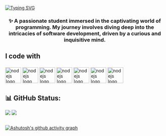 

<a href="https://git.io/typing-svg"><img src="https://readme-typing-svg.demolab.com?font=Arial&size=35&duration=3000&pause=1000&color=fffcfc&background=FFA8E400&center=true&vCenter=true&repeat=false&random=false&width=1000&height=100&lines=Hi+my+name+is+João;I'm+studying+systems+analysis+and+development;I'm+always+learning+something+new;Here+I+record+everything+I+do;Be+welcome+to+my+GitHub!" alt="Typing SVG" /></a>


<h3 align="center">✨ A passionate student immersed in the captivating world of programming. My journey involves diving deep into the intricacies of software development, driven by a curious and inquisitive mind.</h3>

###

<h2 align="left">I code with</h2>

###

<div align="left">
  <img src="https://skillicons.dev/icons?i=html" height="50" alt="nodejs logo"  />
  <img src="https://skillicons.dev/icons?i=css" height="50" alt="nodejs logo"  />
  <img src="https://skillicons.dev/icons?i=js" height="50" alt="nodejs logo"  />
  <img src="https://skillicons.dev/icons?i=nodejs" height="50" alt="nodejs logo"  />
  <img src="https://skillicons.dev/icons?i=java" height="50" alt="nodejs logo"  />
  <img src="https://skillicons.dev/icons?i=docker" height="50" alt="nodejs logo"  />
  <img src="https://skillicons.dev/icons?i=mysql" height="50" alt="nodejs logo"  />
  
</div>

<h2 align="left">📊 GitHub Status:</h2>

  ![](https://github-readme-streak-stats.herokuapp.com/?user=JoaoV004&theme=tokyonight&hide_border=false)
  ![](https://github-readme-stats.vercel.app/api/top-langs/?username=JoaoV004&theme=tokyonight&hide_border=false&include_all_commits=true&count_private=false&layout=compact)


 ##
 [![Ashutosh's github activity graph](https://github-readme-activity-graph.vercel.app/graph?username=JoaoV004&theme=tokyo-night)](https://github.com/ashutosh00710/github-readme-activity-graph)

##

